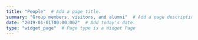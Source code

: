 ```yaml
---
title: "People"  # Add a page title.
summary: "Group members, visitors, and alumni"  # Add a page description.
date: "2019-01-01T00:00:00Z"  # Add today's date.
type: "widget_page"  # Page type is a Widget Page
---
```

